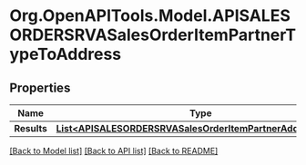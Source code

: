 # Org.OpenAPITools.Model.APISALESORDERSRVASalesOrderItemPartnerTypeToAddress

## Properties

Name | Type | Description | Notes
------------ | ------------- | ------------- | -------------
**Results** | [**List&lt;APISALESORDERSRVASalesOrderItemPartnerAddressType&gt;**](APISALESORDERSRVASalesOrderItemPartnerAddressType.md) |  | [optional] 

[[Back to Model list]](../README.md#documentation-for-models) [[Back to API list]](../README.md#documentation-for-api-endpoints) [[Back to README]](../README.md)

